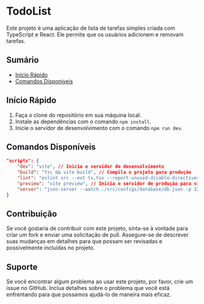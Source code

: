 # TodoList
Este projeto é uma aplicação de lista de tarefas simples criada com TypeScript e React. Ele permite que os usuários adicionem e removam tarefas.

## Sumário

- [Início Rápido](#início-rápido)
- [Comandos Disponíveis](#comandos-disponíveis)

## Início Rápido

1. Faça o clone do repositório em sua máquina local.
2. Instale as dependências com o comando `npm install`.
3. Inicie o servidor de desenvolvimento com o comando `npm run dev`.

## Comandos Disponíveis

```json
"scripts": {
    "dev": "vite", // Inicia o servidor de desenvolvimento
    "build": "tsc && vite build", // Compila o projeto para produção
    "lint": "eslint src --ext ts,tsx --report-unused-disable-directives --max-warnings 0", // Executa o lint no código
    "preview": "vite preview", // Inicia o servidor de produção para visualização
    "server": "json-server --watch ./src/configs/database/db.json -p 3333" // Inicia o servidor JSON para simular uma API
}
```

## Contribuição

Se você gostaria de contribuir com este projeto, sinta-se à vontade para criar um fork e enviar uma solicitação de pull. Assegure-se de descrever suas mudanças em detalhes para que possam ser revisadas e possivelmente incluídas no projeto.

## Suporte

Se você encontrar algum problema ao usar este projeto, por favor, crie um issue no GitHub. Inclua detalhes sobre o problema que você está enfrentando para que possamos ajudá-lo de maneira mais eficaz.
